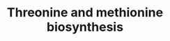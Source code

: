 ---
annotations:
- type: Pathway Ontology
  value: aspartic acid/aspartate metabolic pathway
authors:
- J.Heckman
- MaintBot
- Ddigles
- Egonw
- Mkutmon
- Eweitz
description: ''
last-edited: 2021-05-20
organisms:
- Saccharomyces cerevisiae
redirect_from:
- /index.php/Pathway:WP423
- /instance/WP423
schema-jsonld:
- '@context': https://schema.org/
  '@id': https://wikipathways.github.io/pathways/WP423.html
  '@type': Dataset
  creator:
    '@type': Organization
    name: WikiPathways
  description: ''
  keywords:
  - HOM3
  - ATP
  - THR1
  - THR4
  - phosphate
  - L-threonine
  - Coenzyme A
  - acetyl-CoA
  - MET17
  - HOM6
  - HOM2
  - MET6
  - L-methionine
  - homoserine
  - ADP
  - NADPH
  - homocysteine
  - acetate
  - MET2
  license: CC0
  name: Threonine and methionine biosynthesis
seo: CreativeWork
title: Threonine and methionine biosynthesis
wpid: WP423
---